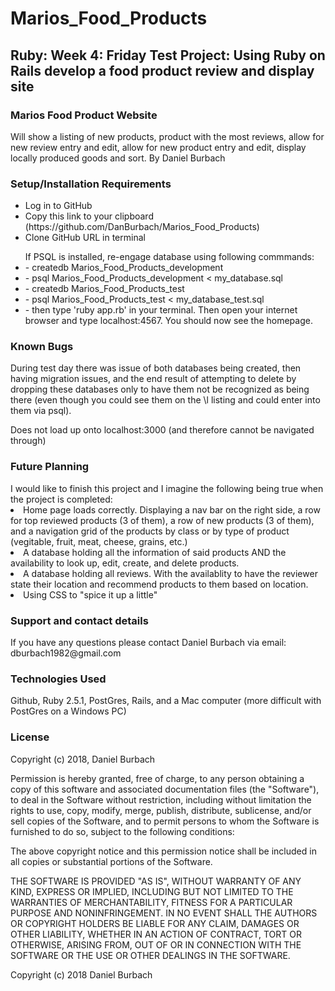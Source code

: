 <h1>Marios_Food_Products</h1>
<h2>Ruby: Week 4: Friday Test Project: Using Ruby on Rails develop a food product review and display site</h2>

<h3>Marios Food Product Website</h3>
Will show a listing of new products, product with the most reviews, allow for new review entry and edit, allow for new product entry and edit, display locally produced goods and sort.
By Daniel Burbach

<h3>Setup/Installation Requirements</h3>
<ul>
<li>Log in to GitHub</li>
<li>Copy this link to your clipboard (https://github.com/DanBurbach/Marios_Food_Products)</li>
<li>Clone GitHub URL in terminal</li></ul>

<ul>
If PSQL is installed, re-engage database using following commmands:
<li>- createdb Marios_Food_Products_development</li>
<li>- psql Marios_Food_Products_development < my_database.sql</li>
<li>- createdb Marios_Food_Products_test</li>
<li>- psql Marios_Food_Products_test < my_database_test.sql</li>
<li>- then type 'ruby app.rb' in your terminal. Then open your internet browser and type localhost:4567. You should now see the homepage.</li>
</ul>

<h3>Known Bugs</h3>
During test day there was issue of both databases being created, then having migration issues, and the end result of attempting to delete by dropping these databases only to have them not be recognized as being there (even though you could see them on the \l listing and could enter into them via psql).

Does not load up onto localhost:3000 (and therefore cannot be navigated through)

<h3>Future Planning</h3>
I would like to finish this project and I imagine the following being true when the project is completed:
<li>Home page loads correctly. Displaying a nav bar on the right side, a row for top reviewed products (3 of them), a row of new products (3 of them), and a navigation grid of the products by class or by type of product (vegitable, fruit, meat, cheese, grains, etc.)</li>
<li>A database holding all the information of said products AND the availability to look up, edit, create, and delete products.</li>
<li>A database holding all reviews. With the availablity to have the reviewer state their location and recommend products to them based on location.</li>
<li>Using CSS to "spice it up a little"</li>

<h3>Support and contact details</h3>
If you have any questions please contact Daniel Burbach via email: dburbach1982@gmail.com

<h3>Technologies Used</h3>
Github, Ruby 2.5.1, PostGres, Rails, and a Mac computer (more difficult with PostGres on a Windows PC)

<h3>License</h3>
Copyright (c) 2018, Daniel Burbach

Permission is hereby granted, free of charge, to any person obtaining a copy of this software and associated documentation files (the "Software"), to deal in the Software without restriction, including without limitation the rights to use, copy, modify, merge, publish, distribute, sublicense, and/or sell copies of the Software, and to permit persons to whom the Software is furnished to do so, subject to the following conditions:

The above copyright notice and this permission notice shall be included in all copies or substantial portions of the Software.

THE SOFTWARE IS PROVIDED "AS IS", WITHOUT WARRANTY OF ANY KIND, EXPRESS OR IMPLIED, INCLUDING BUT NOT LIMITED TO THE WARRANTIES OF MERCHANTABILITY, FITNESS FOR A PARTICULAR PURPOSE AND NONINFRINGEMENT. IN NO EVENT SHALL THE AUTHORS OR COPYRIGHT HOLDERS BE LIABLE FOR ANY CLAIM, DAMAGES OR OTHER LIABILITY, WHETHER IN AN ACTION OF CONTRACT, TORT OR OTHERWISE, ARISING FROM, OUT OF OR IN CONNECTION WITH THE SOFTWARE OR THE USE OR OTHER DEALINGS IN THE SOFTWARE.

Copyright (c) 2018 Daniel Burbach
